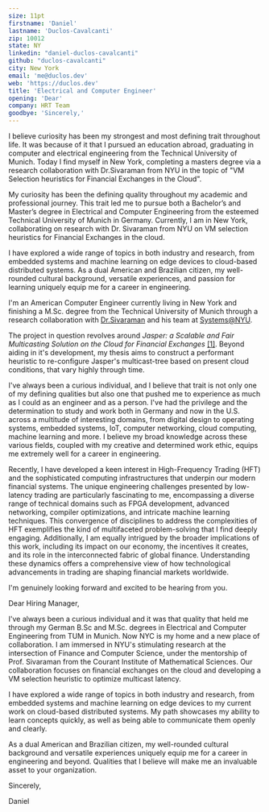 ```yaml
---
size: 11pt
firstname: 'Daniel'
lastname: 'Duclos-Cavalcanti'
zip: 10012
state: NY
linkedin: "daniel-duclos-cavalcanti"
github: "duclos-cavalcanti"
city: New York
email: 'me@duclos.dev'
web: 'https://duclos.dev'
title: 'Electrical and Computer Engineer'
opening: 'Dear'
company: HRT Team
goodbye: 'Sincerely,'
---
```


I believe curiosity has been my strongest and most defining trait throughout life. It was because of it 
that I pursued an education abroad, graduating in computer and electrical engineering from 
the Technical University of Munich. Today I find myself in New York, completing a masters degree 
via a research collaboration with Dr.Sivaraman from NYU in the topic of "VM Selection heuristics for 
Financial Exchanges in the Cloud".

My curiosity has been the defining quality throughout my academic and professional journey. This trait led me to pursue both a Bachelor’s and Master’s degree in Electrical and Computer Engineering from the esteemed Technical University of Munich in Germany. Currently, I am in New York, collaborating on research with Dr. Sivaraman from NYU on VM selection heuristics for Financial Exchanges in the cloud.

I have explored a wide range of topics in both industry and research, from embedded systems and machine learning on edge devices to cloud-based distributed systems. As a dual American and Brazilian citizen, my well-rounded cultural background, versatile experiences, and passion for learning uniquely equip me for a career in engineering.


I'm an American Computer Engineer currently living in New York and finishing a M.Sc. degree from the Technical University of Munich 
through a research collaboration with [Dr.Sivaraman](https://anirudhsk.github.io/) and his team at [Systems@NYU](https://news.cs.nyu.edu/).

The project in question revolves around _Jasper: a Scalable and Fair Multicasting Solution on the Cloud for Financial Exchanges_ [[1]](https://arxiv.org/abs/2402.09527). Beyond aiding in it's development, my thesis aims to construct a performant heuristic to re-configure Jasper's multicast-tree based on present cloud conditions, that vary highly through time.

<!-- I am confident that I am an excellent fit for Siemens, having admired the company throughout my undergraduate years for its unique position in science and engineering. My background in embedded systems, firmware, IoT, and cloud computing, along with my formative years living in Germany, makes me a strong candidate on both a technical and cultural level. Given my recent move to the United States and my past experiences, I am certain that I can provide immediate value to your team and continuously grow a successful career within Siemens as intended. -->
<!---->

<!-- Moreover, I've always been a curious individual, and I believe that trait is not only one of my defining qualities but also one that pushed me to experience as much as I could as an engineer and as a person. I've had the privilege and the determination to study and work in different places and across a multitude of interesting domains, from secure embedded and IoT systems to machine learning on edge devices and cloud-based applications.  -->
<!-- I believe my broad knowledge across these various fields, coupled with my creative and determined work ethic, equips me extremely well for a career in engineering. -->

I've always been a curious individual, and I believe that trait is not only one of my defining qualities but also one that pushed me to experience as much as I could as an engineer and as a person. I've had the privilege and the determination to study and work both in Germany and now in the U.S. across a multitude of interesting domains, from digital design to operating systems, embedded systems, IoT, computer networking, cloud computing, machine learning and more.
I believe my broad knowledge across these various fields, coupled with my creative and determined work ethic, equips me extremely well for a career in engineering.



<!-- The strong learning culture, global presence and seemingly eclectic workforce makes for a perfect fit. Moreover, Datadog's position as a SaaS provider in the cloud computing space matches very well with my background in servers, computer networking and kernel engineering. Finally, I personally love the task of developing tooling from engineers to other engineers. Throughout my time as a student and engineer, I always held the belief that many times great tools can be the difference needed for breakthrough and innovation both in science as well as in the industry. I admire Datadog's attempt to provide value in that regard. -->

Recently, I have developed a keen interest in High-Frequency Trading (HFT) and the sophisticated computing infrastructures that underpin our modern financial systems. The unique engineering challenges presented by low-latency trading are particularly fascinating to me, encompassing a diverse range of technical domains such as FPGA development, advanced networking, compiler optimizations, and intricate machine learning techniques. This convergence of disciplines to address the complexities of HFT exemplifies the kind of multifaceted problem-solving that I find deeply engaging. Additionally, I am equally intrigued by the broader implications of this work, including its impact on our economy, the incentives it creates, and its role in the interconnected fabric of global finance. Understanding these dynamics offers a comprehensive view of how technological advancements in trading are shaping financial markets worldwide.

I'm genuinely looking forward and excited to be hearing from you.

Dear Hiring Manager, 

I've always been a curious individual and it was that quality that held me through my German B.Sc and M.Sc. degrees in Electrical and Computer Engineering from TUM in Munich. Now NYC is my home and a new place of collaboration. I am immersed in NYU's stimulating research at the intersection of Finance and Computer Science, under the mentorship of Prof. Sivaraman from the Courant Institute of Mathematical Sciences. Our collaboration focuses on financial exchanges on the cloud and developing a VM selection heuristic to optimize multicast latency. 

I have explored a wide range of topics in both industry and research, from embedded systems and machine learning on edge devices to my current work on cloud-based distributed systems. My path showcases my ability to learn concepts quickly, as well as being able to communicate them openly and clearly. 

As a dual American and Brazilian citizen, my well-rounded cultural background and versatile experiences uniquely equip me for a career in engineering and beyond. Qualities that I believe will make me an invaluable asset to your organization. 

Sincerely, 

Daniel

